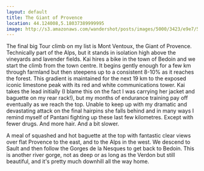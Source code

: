 ```yaml
---
layout: default
title: The Giant of Provence
location: 44.124008,5.18037389999995
image: http://s3.amazonaws.com/wandershot/posts/images/5000/3423/e9e7/5500/0200/004f/original/7-3.jpg?1342190627
---
```

The final big Tour climb on my list is Mont Ventoux, the Giant of Provence. Technically part of the Alps, but it stands in isolation high above the vineyards and lavender fields. Kai hires a bike in the town of Bedoin and we start the climb from the town centre. It begins gently enough for a few km through farmland but then steepens up to a consistent 8-10% as it reaches the forest. This gradient is maintained for the next 19 km to the exposed iconic limestone peak with its red and white communications tower. Kai takes the lead initially (I blame this on the fact I was carrying her jacket and baguette on my rear rack!), but my months of endurance training pay off eventually as we reach the top. Unable to keep up with my dramatic and devastating attack on the final hairpins she falls behind and in many ways I remind myself of Pantani fighting up these last few kilometres. Except with fewer drugs. And more hair. And a bit slower.

A meal of squashed and hot baguette at the top with fantastic clear views over flat Provence to the east, and to the Alps in the west. We descend to Sault and then follow the Gorges de la Nesques to get back to Bedoin. This is another river gorge, not as deep or as long as the Verdon but still beautiful, and it's pretty much downhill all the way home.
